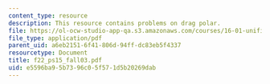 ```yaml
---
content_type: resource
description: This resource contains problems on drag polar.
file: https://ol-ocw-studio-app-qa.s3.amazonaws.com/courses/16-01-unified-engineering-i-ii-iii-iv-fall-2005-spring-2006/e5596ba95b7396c05f571d5b20269dab_f22_ps15_fall03.pdf
file_type: application/pdf
parent_uid: a6eb2151-6f41-806d-94ff-dc83eb5f4337
resourcetype: Document
title: f22_ps15_fall03.pdf
uid: e5596ba9-5b73-96c0-5f57-1d5b20269dab
---
```


